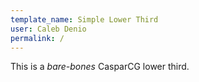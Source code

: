 ```yaml
---
template_name: Simple Lower Third
user: Caleb Denio
permalink: /
---
```


This is a *bare-bones* CasparCG lower third.
